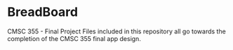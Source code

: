 # BreadBoard
CMSC 355 - Final Project
Files included  in this repository all go towards the completion of the CMSC 355 final app design.
